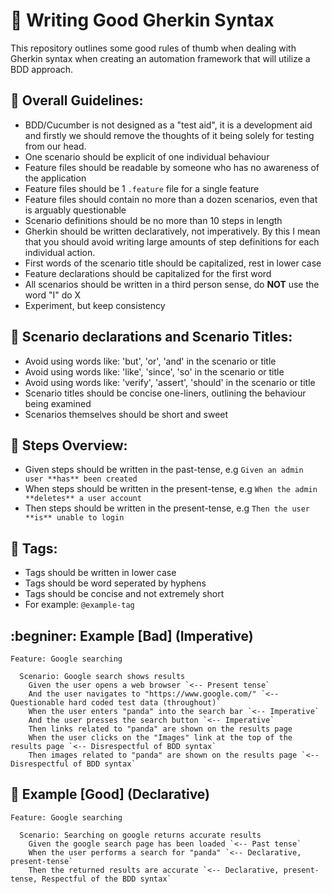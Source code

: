 # :beginner: Writing Good Gherkin Syntax
This repository outlines some good rules of thumb when dealing with Gherkin syntax when creating an automation framework that will
utilize a BDD approach.

## :beginner: Overall Guidelines:

- BDD/Cucumber is not designed as a "test aid", it is a development aid and firstly we should remove the thoughts of it being solely for testing from our head.
- One scenario should be explicit of one individual behaviour
- Feature files should be readable by someone who has no awareness of the application
- Feature files should be 1 `.feature` file for a single feature
- Feature files should contain no more than a dozen scenarios, even that is arguably questionable
- Scenario definitions should be no more than 10 steps in length
- Gherkin should be written declaratively, not imperatively.  By this I mean that you should avoid writing large amounts of step definitions for each individual action.
- First words of the scenario title should be capitalized, rest in lower case
- Feature declarations should be capitalized for the first word
- All scenarios should be written in a third person sense, do **NOT** use the word "I" do X
- Experiment, but keep consistency

## :beginner: Scenario declarations and Scenario Titles:

- Avoid using words like: 'but', 'or', 'and' in the scenario or title
- Avoid using words like: 'like', 'since', 'so' in the scenario or title
- Avoid using words like: 'verify', 'assert', 'should' in the scenario or title
- Scenario titles should be concise one-liners, outlining the behaviour being examined
- Scenarios themselves should be short and sweet

## :beginner: Steps Overview:

- Given steps should be written in the past-tense, e.g `Given an admin user **has** been created`
- When steps should be written in the present-tense, e.g `When the admin **deletes** a user account`
- Then steps should be written in the present-tense, e.g `Then the user **is** unable to login`

## :beginner: Tags: 
- Tags should be written in lower case
- Tags should be word seperated by hyphens
- Tags should be concise and not extremely short
- For example: `@example-tag`

## :begniner: Example [Bad] (Imperative)

```
Feature: Google searching

  Scenario: Google search shows results
    Given the user opens a web browser `<-- Present tense`
    And the user navigates to "https://www.google.com/" `<-- Questionable hard coded test data (throughout)`
    When the user enters "panda" into the search bar `<-- Imperative`
    And the user presses the search button `<-- Imperative`
    Then links related to "panda" are shown on the results page
    When the user clicks on the "Images" link at the top of the results page `<-- Disrespectful of BDD syntax`
    Then images related to "panda" are shown on the results page `<-- Disrespectful of BDD syntax`
```

## :beginner: Example [Good] (Declarative)

```
Feature: Google searching

  Scenario: Searching on google returns accurate results
    Given the google search page has been loaded `<-- Past tense`
    When the user performs a search for "panda" `<-- Declarative, present-tense`
    Then the returned results are accurate `<-- Declarative, present-tense, Respectful of the BDD syntax`
